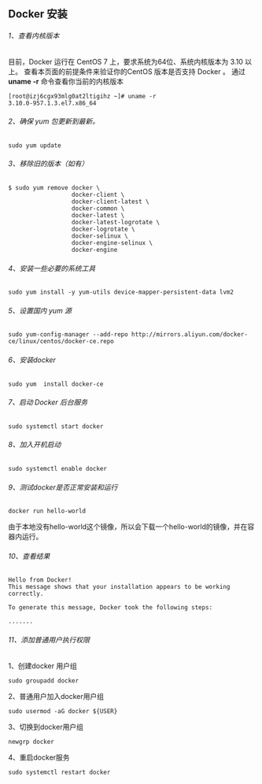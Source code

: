 ## Docker 安装

###### 1、查看内核版本

目前，Docker 运行在 CentOS 7 上，要求系统为64位、系统内核版本为 3.10 以上。
查看本页面的前提条件来验证你的CentOS 版本是否支持 Docker 。
通过 **uname -r** 命令查看你当前的内核版本

```
[root@izj6cgx93mlg0at2ltigihz ~]# uname -r
3.10.0-957.1.3.el7.x86_64
```

###### 2、确保 yum 包更新到最新。

```
sudo yum update
```

###### 3、移除旧的版本（如有）

```
$ sudo yum remove docker \
                  docker-client \
                  docker-client-latest \
                  docker-common \
                  docker-latest \
                  docker-latest-logrotate \
                  docker-logrotate \
                  docker-selinux \
                  docker-engine-selinux \
                  docker-engine
```

###### 4、安装一些必要的系统工具
```
sudo yum install -y yum-utils device-mapper-persistent-data lvm2
```

###### 5、设置国内 yum 源

```
sudo yum-config-manager --add-repo http://mirrors.aliyun.com/docker-ce/linux/centos/docker-ce.repo
```

###### 6、安装docker

```
sudo yum  install docker-ce
```

###### 7、启动 Docker 后台服务

```
sudo systemctl start docker
```

###### 8、加入开机启动

```
sudo systemctl enable docker
```

###### 9、测试docker是否正常安装和运行

```
docker run hello-world
```

由于本地没有hello-world这个镜像，所以会下载一个hello-world的镜像，并在容器内运行。

###### 10、查看结果
```
Hello from Docker!
This message shows that your installation appears to be working correctly.

To generate this message, Docker took the following steps:

.......
```

###### 11、添加普通用户执行权限
1、创建docker 用户组

```
sudo groupadd docker
```

2、普通用户加入docker用户组

```
sudo usermod -aG docker ${USER}
```

3、切换到docker用户组

```
newgrp docker
```

4、重启docker服务

```
sudo systemctl restart docker
```
